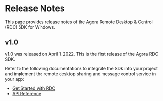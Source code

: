 # Release Notes

This page provides release notes of the Agora Remote Desktop & Control (RDC) SDK for Windows.

## v1.0

v1.0 was released on April 1, 2022. This is the first release of the Agora RDC SDK.

Refer to the following documentations to integrate the SDK into your project and implement the remote desktop sharing and message control service in your app:
- [Get Started with RDC](./start_control_windows?platform=Windows)
- [API Reference](./api_overview_win_control?platform=Windows)
